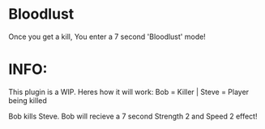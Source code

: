 # Bloodlust
Once you get a kill, You enter a 7 second 'Bloodlust' mode!

# INFO:
This plugin is a WIP. Heres how it will work:
Bob = Killer | Steve = Player being killed

Bob kills Steve. Bob will recieve a 7 second Strength 2 and Speed 2 effect!
